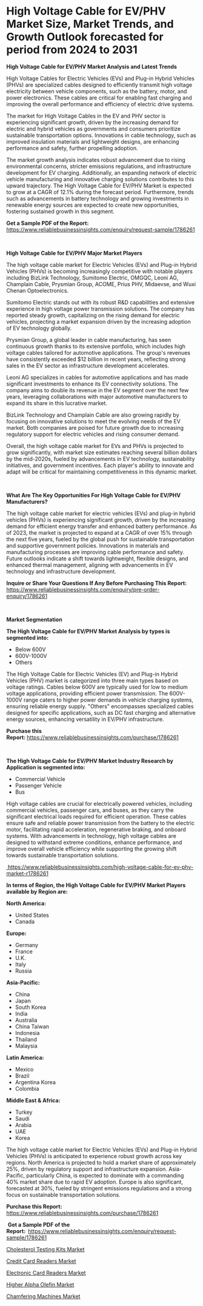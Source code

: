 <p><h1>High Voltage Cable for EV/PHV Market Size, Market Trends, and Growth Outlook forecasted for period from 2024 to 2031</h1></p><p><strong>High Voltage Cable for EV/PHV Market Analysis and Latest Trends</strong></p>
<p><p>High Voltage Cables for Electric Vehicles (EVs) and Plug-in Hybrid Vehicles (PHVs) are specialized cables designed to efficiently transmit high voltage electricity between vehicle components, such as the battery, motor, and power electronics. These cables are critical for enabling fast charging and improving the overall performance and efficiency of electric drive systems.</p><p>The market for High Voltage Cables in the EV and PHV sector is experiencing significant growth, driven by the increasing demand for electric and hybrid vehicles as governments and consumers prioritize sustainable transportation options. Innovations in cable technology, such as improved insulation materials and lightweight designs, are enhancing performance and safety, further propelling adoption.</p><p>The market growth analysis indicates robust advancement due to rising environmental concerns, stricter emissions regulations, and infrastructure development for EV charging. Additionally, an expanding network of electric vehicle manufacturing and innovative charging solutions contributes to this upward trajectory. The High Voltage Cable for EV/PHV Market is expected to grow at a CAGR of 12.1% during the forecast period. Furthermore, trends such as advancements in battery technology and growing investments in renewable energy sources are expected to create new opportunities, fostering sustained growth in this segment.</p></p>
<p><strong>Get a Sample PDF of the Report:&nbsp;</strong> <a href="https://www.reliablebusinessinsights.com/enquiry/request-sample/1786261?utm_campaign=1358&utm_medium=2&utm_source=Github&utm_content=ia&utm_term=09102024&utm_id=high-voltage-cable-for-evphv">https://www.reliablebusinessinsights.com/enquiry/request-sample/1786261</a></p>
<p>&nbsp;</p>
<p><strong>High Voltage Cable for EV/PHV Major Market Players</strong></p>
<p><p>The high voltage cable market for Electric Vehicles (EVs) and Plug-in Hybrid Vehicles (PHVs) is becoming increasingly competitive with notable players including BizLink Technology, Sumitomo Electric, OMGQC, Leoni AG, Champlain Cable, Prysmian Group, ACOME, Prius PHV, Midaevse, and Wuxi Chenan Optoelectronics. </p><p>Sumitomo Electric stands out with its robust R&D capabilities and extensive experience in high voltage power transmission solutions. The company has reported steady growth, capitalizing on the rising demand for electric vehicles, projecting a market expansion driven by the increasing adoption of EV technology globally.</p><p>Prysmian Group, a global leader in cable manufacturing, has seen continuous growth thanks to its extensive portfolio, which includes high voltage cables tailored for automotive applications. The group's revenues have consistently exceeded $12 billion in recent years, reflecting strong sales in the EV sector as infrastructure development accelerates.</p><p>Leoni AG specializes in cables for automotive applications and has made significant investments to enhance its EV connectivity solutions. The company aims to double its revenue in the EV segment over the next few years, leveraging collaborations with major automotive manufacturers to expand its share in this lucrative market.</p><p>BizLink Technology and Champlain Cable are also growing rapidly by focusing on innovative solutions to meet the evolving needs of the EV market. Both companies are poised for future growth due to increasing regulatory support for electric vehicles and rising consumer demand.</p><p>Overall, the high voltage cable market for EVs and PHVs is projected to grow significantly, with market size estimates reaching several billion dollars by the mid-2020s, fueled by advancements in EV technology, sustainability initiatives, and government incentives. Each player's ability to innovate and adapt will be critical for maintaining competitiveness in this dynamic market.</p></p>
<p>&nbsp;</p>
<p><strong>What Are The Key Opportunities For High Voltage Cable for EV/PHV Manufacturers?</strong></p>
<p><p>The high voltage cable market for electric vehicles (EVs) and plug-in hybrid vehicles (PHVs) is experiencing significant growth, driven by the increasing demand for efficient energy transfer and enhanced battery performance. As of 2023, the market is projected to expand at a CAGR of over 15% through the next five years, fueled by the global push for sustainable transportation and supportive government policies. Innovations in materials and manufacturing processes are improving cable performance and safety. Future outlooks indicate a shift towards lightweight, flexible designs, and enhanced thermal management, aligning with advancements in EV technology and infrastructure development.</p></p>
<p><strong>Inquire or Share Your Questions If Any Before Purchasing This Report:</strong> <a href="https://www.reliablebusinessinsights.com/enquiry/pre-order-enquiry/1786261?utm_campaign=1358&utm_medium=2&utm_source=Github&utm_content=ia&utm_term=09102024&utm_id=high-voltage-cable-for-evphv">https://www.reliablebusinessinsights.com/enquiry/pre-order-enquiry/1786261</a></p>
<p>&nbsp;</p>
<p><strong>Market Segmentation</strong></p>
<p><strong>The High Voltage Cable for EV/PHV Market Analysis by types is segmented into:</strong></p>
<p><ul><li>Below 600V</li><li>600V-1000V</li><li>Others</li></ul></p>
<p><p>The High Voltage Cable for Electric Vehicles (EV) and Plug-in Hybrid Vehicles (PHV) market is categorized into three main types based on voltage ratings. Cables below 600V are typically used for low to medium voltage applications, providing efficient power transmission. The 600V-1000V range caters to higher power demands in vehicle charging systems, ensuring reliable energy supply. "Others" encompasses specialized cables designed for specific applications, such as DC fast charging and alternative energy sources, enhancing versatility in EV/PHV infrastructure.</p></p>
<p><strong>Purchase this Report:&nbsp;</strong><a href="https://www.reliablebusinessinsights.com/purchase/1786261?utm_campaign=1358&utm_medium=2&utm_source=Github&utm_content=ia&utm_term=09102024&utm_id=high-voltage-cable-for-evphv">https://www.reliablebusinessinsights.com/purchase/1786261</a></p>
<p>&nbsp;</p>
<p><strong>The High Voltage Cable for EV/PHV Market Industry Research by Application is segmented into:</strong></p>
<p><ul><li>Commercial Vehicle</li><li>Passenger Vehicle</li><li>Bus</li></ul></p>
<p><p>High voltage cables are crucial for electrically powered vehicles, including commercial vehicles, passenger cars, and buses, as they carry the significant electrical loads required for efficient operation. These cables ensure safe and reliable power transmission from the battery to the electric motor, facilitating rapid acceleration, regenerative braking, and onboard systems. With advancements in technology, high voltage cables are designed to withstand extreme conditions, enhance performance, and improve overall vehicle efficiency while supporting the growing shift towards sustainable transportation solutions.</p></p>
<p><a href="https://www.reliablebusinessinsights.com/high-voltage-cable-for-ev-phv-market-r1786261?utm_campaign=1358&utm_medium=2&utm_source=Github&utm_content=ia&utm_term=09102024&utm_id=high-voltage-cable-for-evphv">&nbsp;https://www.reliablebusinessinsights.com/high-voltage-cable-for-ev-phv-market-r1786261</a></p>
<p><strong>In terms of Region, the High Voltage Cable for EV/PHV Market Players available by Region are:</strong></p>
<p>
    <p> <strong> North America: </strong>
        <ul>
            <li>United States</li>
            <li>Canada</li>
        </ul>
        </p> 
    <p> <strong> Europe: </strong>
        <ul>
            <li>Germany</li>
            <li>France</li>
            <li>U.K.</li>
            <li>Italy</li>
            <li>Russia</li>
        </ul>
        </p> 
    <p> <strong> Asia-Pacific: </strong>
        <ul>
            <li>China</li>
            <li>Japan</li>
            <li>South Korea</li>
            <li>India</li>
            <li>Australia</li>
            <li>China Taiwan</li>
            <li>Indonesia</li>
            <li>Thailand</li>
            <li>Malaysia</li>
        </ul>
        </p> 
    <p> <strong> Latin America: </strong>
        <ul>
            <li>Mexico</li>
            <li>Brazil</li>
            <li>Argentina Korea</li>
            <li>Colombia</li>
        </ul>
        </p> 
    <p> <strong> Middle East & Africa: </strong>
        <ul>
            <li>Turkey</li>
            <li>Saudi</li>
            <li>Arabia</li>
            <li>UAE</li>
            <li>Korea</li>
        </ul>
    </p>
    </p>
<p><p>The high voltage cable market for Electric Vehicles (EVs) and Plug-in Hybrid Vehicles (PHVs) is anticipated to experience robust growth across key regions. North America is projected to hold a market share of approximately 25%, driven by regulatory support and infrastructure expansion. Asia-Pacific, particularly China, is expected to dominate with a commanding 40% market share due to rapid EV adoption. Europe is also significant, forecasted at 30%, fueled by stringent emissions regulations and a strong focus on sustainable transportation solutions.</p></p>
<p><strong>Purchase this Report: </strong><a href="https://www.reliablebusinessinsights.com/purchase/1786261?utm_campaign=1358&utm_medium=2&utm_source=Github&utm_content=ia&utm_term=09102024&utm_id=high-voltage-cable-for-evphv">https://www.reliablebusinessinsights.com/purchase/1786261</a></p>
<p>&nbsp;<strong>Get a Sample PDF of the Report:&nbsp;&nbsp;</strong><a href="https://www.reliablebusinessinsights.com/enquiry/request-sample/1786261?utm_campaign=1358&utm_medium=2&utm_source=Github&utm_content=ia&utm_term=09102024&utm_id=high-voltage-cable-for-evphv">https://www.reliablebusinessinsights.com/enquiry/request-sample/1786261</a></p>
<p><strong></strong></p>
<p><p><a href="https://www.linkedin.com/pulse/global-cholesterol-testing-kits-market-share-growth-opportunities-mrtle?utm_campaign=1358&utm_medium=2&utm_source=Github&utm_content=ia&utm_term=09102024&utm_id=high-voltage-cable-for-evphv">Cholesterol Testing Kits Market</a></p><p><a href="https://www.linkedin.com/pulse/global-credit-card-readers-market-sector-types-applications-player-sjvcf?utm_campaign=1358&utm_medium=2&utm_source=Github&utm_content=ia&utm_term=09102024&utm_id=high-voltage-cable-for-evphv">Credit Card Readers Market</a></p><p><a href="https://www.linkedin.com/pulse/global-electronic-card-readers-market-focus-application-end-use-nnhuf?utm_campaign=1358&utm_medium=2&utm_source=Github&utm_content=ia&utm_term=09102024&utm_id=high-voltage-cable-for-evphv">Electronic Card Readers Market</a></p><p><a href="https://github.com/globismark/Market-Research-Report-List-5/blob/main/higher-alpha-olefin-market.md?utm_campaign=1358&utm_medium=2&utm_source=Github&utm_content=ia&utm_term=09102024&utm_id=high-voltage-cable-for-evphv">Higher Alpha Olefin Market</a></p><p><a href="https://www.linkedin.com/pulse/chamfering-machines-market-overview-regional-outlook-rtose?utm_campaign=1358&utm_medium=2&utm_source=Github&utm_content=ia&utm_term=09102024&utm_id=high-voltage-cable-for-evphv">Chamfering Machines Market</a></p></p>